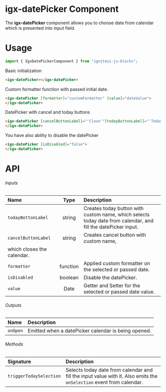 # igx-datePicker Component

The **igx-datePicker** component allows you to choose date from calendar
which is presented into input field.

# Usage
```typescript
import { IgxDatePickerComponent } from "igniteui-js-blocks";
```

Basic initialization
```html
<igx-datePicker></igx-datePicker>
```
Custom formatter function with passed initial date.
```html
<igx-datePicker [formatter]="customFormatter" [value]="dateValue">
</igx-datePicker>
```

DatePicker with cancel and today buttons
```html
<igx-datePicker [cancelButtonLabel]="'Close'"[todayButtonLabel]="'Today'">
</igx-datePicker>
```

You have also ability to disable the datePicker
```html
<igx-datePicker [isDisabled]="false">
</igx-datePicker>
```

# API

###### Inputs
| Name   |      Type      |  Description |
|:----------|:-------------:|:------|
| `todayBottonLabel` | string | Creates today button with custom name, which selects today date from calendar, and fill the datePicker input. |
| `cancelButtonLabel` | string | Creates cancel button with custom name,
which closes the calendar. |
| `formatter` | function | Applied custom formatter on the selected or passed date. |
| `isDisabled` | boolean | Disable the datePicker. |
| `value` | Date | Getter and Setter for the selected or passed date value. |

###### Outputs
| Name | Description |
| :--- | :--- | 
| `onOpen`  | Emitted when a datePicker calendar is being opened.  |

###### Methods
| Signature | Description |
| :--- | :--- |
| `triggerTodaySelection`  | Selects today date from calendar and fill the input value with it. Also emits the `onSelection` event from calendar.  |